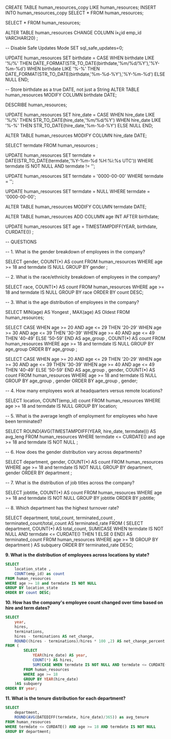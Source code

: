 
CREATE TABLE human_resources_copy
LIKE human_resources;
INSERT INTO human_resources_copy
SELECT * FROM human_resources;

SELECT * FROM human_resources;

ALTER TABLE human_resources
CHANGE COLUMN ï»¿id emp_id VARCHAR(20) ;

-- Disable Safe Updates Mode
SET sql_safe_updates=0;

UPDATE human_resources 
SET birthdate = CASE 
	WHEN birthdate LIKE '%/%' THEN DATE_FORMAT(STR_TO_DATE(birthdate,'%m/%d/%Y'),'%Y-%m-%d')
	WHEN birthdate LIKE '%-%' THEN DATE_FORMAT(STR_TO_DATE(birthdate,'%m-%d-%Y'),'%Y-%m-%d')
	ELSE NULL
END;

-- Store birthdate as a true DATE, not just a String
ALTER TABLE human_resources
MODIFY COLUMN birthdate DATE;

DESCRIBE human_resources;

UPDATE human_resources
SET hire_date = CASE 
	WHEN hire_date LIKE '%/%' THEN STR_TO_DATE(hire_date,'%m/%d/%Y') 
	WHEN hire_date LIKE '%-%' THEN STR_TO_DATE(hire_date,'%m-%d-%Y') 
	ELSE NULL
END;

ALTER TABLE human_resources
MODIFY COLUMN hire_date DATE;

SELECT termdate FROM human_resources ;

UPDATE human_resources 
SET termdate = DATE(STR_TO_DATE(termdate,'%Y-%m-%d %H:%i:%s UTC'))
WHERE termdate IS NOT NULL AND termdate != '';


UPDATE human_resources
SET termdate = '0000-00-00'
WHERE termdate = '';

UPDATE human_resources
SET termdate = NULL
WHERE termdate = '0000-00-00';

ALTER TABLE human_resources
MODIFY COLUMN termdate DATE;

ALTER TABLE human_resources
ADD COLUMN age INT
AFTER birthdate;

UPDATE human_resources
SET age = TIMESTAMPDIFF(YEAR, birthdate, CURDATE()) ;


-- QUESTIONS

-- 1. What is the gender breakdown of employees in the company?

SELECT  gender,
COUNT(*) AS count
FROM human_resources
WHERE age >= 18 and termdate IS NULL
GROUP BY gender ;

-- 2. What is the race/ethnicity breakdown of employees in the company?

SELECT race,
COUNT(*) AS count
FROM human_resources
WHERE age >= 18 and termdate IS NULL
GROUP BY race 
ORDER BY count DESC;

-- 3. What is the age distribution of employees in the company?

SELECT  MIN(age) AS Yongest , 
		MAX(age) AS Oldest
FROM human_resources;

SELECT
	CASE
		WHEN age >= 20 AND age <= 29 THEN '20-29'
		WHEN age >= 30 AND age <= 39 THEN '30-39'
		WHEN age >= 40 AND age <= 49 THEN '40-49'
		ELSE '50-59'
	END AS age_group ,
	COUNT(*) AS count
FROM human_resources
WHERE age >= 18 and termdate IS NULL
GROUP BY age_group
ORDER BY age_group ;


SELECT
	CASE
		WHEN age >= 20 AND age <= 29 THEN '20-29'
		WHEN age >= 30 AND age <= 39 THEN '30-39'
		WHEN age >= 40 AND age <= 49 THEN '40-49'
		ELSE '50-59'
	END AS age_group , gender,
	COUNT(*) AS count
FROM human_resources
WHERE age >= 18 and termdate IS NULL
GROUP BY age_group , gender
ORDER BY age_group , gender;

-- 4. How many employees work at headquarters versus remote locations?

SELECT location, COUNT(emp_id) count
FROM human_resources
WHERE age >= 18 and termdate IS NULL
GROUP BY location;

-- 5. What is the average length of employment for employees who have been terminated?

SELECT
ROUND(AVG(TIMESTAMPDIFF(YEAR, hire_date, termdate))) AS avg_leng 
FROM human_resources
WHERE termdate <= CURDATE() and age >= 18 and termdate IS NOT NULL ;

-- 6. How does the gender distribution vary across departments?

SELECT department, gender, COUNT(*) AS count
FROM human_resources 
WHERE age >= 18 and termdate IS NOT NULL 
GROUP BY department, gender
ORDER BY department ;


-- 7. What is the distribution of job titles across the company?

SELECT jobtitle, COUNT(*) AS count
FROM human_resources 
WHERE age >= 18 and termdate IS NOT NULL 
GROUP BY jobtitle 
ORDER BY jobtitle;

-- 8. Which department has the highest turnover rate?

SELECT 
	department,
	total_count,
	terminated_count ,
	terminated_count/total_count AS terminated_rate
FROM (
	SELECT 
		department,
		COUNT(*) AS total_count,
		SUM(CASE WHEN termdate IS NOT NULL AND termdate <= CURDATE()  THEN 1 ELSE 0 END) AS terminated_count
	FROM human_resources 
	WHERE age >= 18 
	GROUP BY department
	) AS subquery
ORDER BY terminated_rate DESC;

**9. What is the distribution of employees across locations by state?**
```sql
SELECT
	location_state ,
	COUNT(emp_id) as count 
FROM human_resources
WHERE age >= 18 and termdate IS NOT NULL 
GROUP BY location_state 
ORDER BY count DESC;
```
**10. How has the company's employee count changed over time based on hire and term dates?**
```sql
SELECT
	year,
    hires,
	terminations,
	hires - terminations AS net_change,
    ROUND((hires - terminations)/hires * 100 ,2) AS net_change_percent
FROM (
		SELECT 
			YEAR(hire_date) AS year,
			COUNT(*) AS hires,
			SUM(CASE WHEN termdate IS NOT NULL AND termdate <= CURDATE() THEN 1 ELSE 0 END) AS terminations 
		FROM human_resources 
		WHERE age >= 18 
		GROUP BY YEAR(hire_date)
	)AS subquery
ORDER BY year;
```
**11. What is the tenure distribution for each department?**
```sql
SELECT 
	department,
	ROUND(AVG(DATEDIFF(termdate, hire_date)/365)) as avg_tenure 
FROM human_resources 
WHERE termdate <= CURDATE() AND age >= 18 AND termdate IS NOT NULL 
GROUP BY department;
```

 
